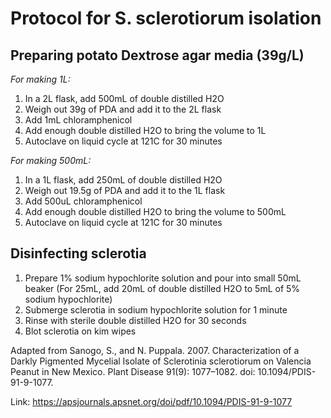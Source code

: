 # Protocol for S. sclerotiorum isolation

## Preparing potato Dextrose agar media (39g/L) 

_For making 1L:_

1. In a 2L flask, add 500mL of double distilled H2O
1. Weigh out 39g of PDA and add it to the 2L flask 
1. Add 1mL chloramphenicol
1. Add enough double distilled H2O to bring the volume to 1L
1. Autoclave on liquid cycle at 121C for 30 minutes 

_For making 500mL:_

1. In a 1L flask, add 250mL of double distilled H2O
1. Weigh out 19.5g of PDA and add it to the 1L flask 
1. Add 500uL chloramphenicol
1. Add enough double distilled H2O to bring the volume to 500mL
1. Autoclave on liquid cycle at 121C for 30 minutes 

## Disinfecting sclerotia 

1. Prepare 1% sodium hypochlorite solution and pour into small 50mL beaker 
(For 25mL, add 20mL of double distilled H2O to 5mL of 5% sodium hypochlorite)
1. Submerge sclerotia in sodium hypochlorite solution for 1 minute
1. Rinse with sterile double distilled H2O for 30 seconds
1. Blot sclerotia on kim wipes 


Adapted from Sanogo, S., and N. Puppala. 2007. Characterization of a Darkly Pigmented Mycelial Isolate of Sclerotinia sclerotiorum on Valencia Peanut in New Mexico. Plant Disease 91(9): 1077–1082. doi: 10.1094/PDIS-91-9-1077.

Link: https://apsjournals.apsnet.org/doi/pdf/10.1094/PDIS-91-9-1077

